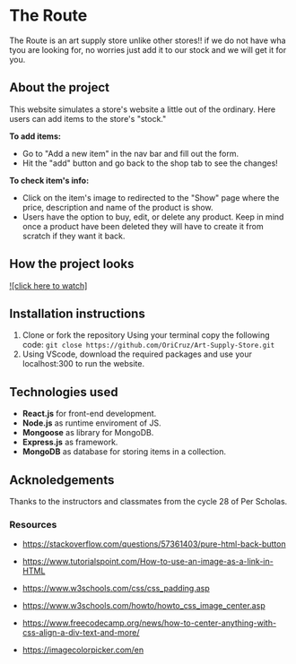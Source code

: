 # The Route 
The Route is an art supply store unlike other stores!! if we do not have wha tyou are looking for, no worries just add it to our stock and we will get it for you. 

## About the project
This website simulates a store's website a little out of the ordinary. Here users can add items to the store's "stock." 

**To add items:**
- Go to "Add a new item" in the nav bar and fill out the form.
- Hit the "add" button and go back to the shop tab to see the changes!

**To check item's info:**
- Click on the item's image to redirected to the "Show" page where the price, description and name of the product is show. 
- Users have the option to buy, edit, or delete any product. Keep in mind once a product have been deleted they will have to create it from scratch if they want it back.

## How the project looks
[![click here to watch]](https://youtu.be/MKUuggJW_DY)
## Installation instructions
1. Clone or fork the repository
Using your terminal copy the following code: `git close https://github.com/OriCruz/Art-Supply-Store.git`
2. Using VScode, download the required packages and use your localhost:300 to run the website.

## Technologies used
- **React.js** for front-end development. 
- **Node.js** as runtime enviroment of JS.
- **Mongoose** as library for MongoDB.
- **Express.js** as framework.
- **MongoDB** as database for storing items in a collection.

## Acknoledgements
Thanks to the instructors and classmates from the cycle 28 of Per Scholas.
### Resources
- https://stackoverflow.com/questions/57361403/pure-html-back-button

- https://www.tutorialspoint.com/How-to-use-an-image-as-a-link-in-HTML

- https://www.w3schools.com/css/css_padding.asp

- https://www.w3schools.com/howto/howto_css_image_center.asp

- https://www.freecodecamp.org/news/how-to-center-anything-with-css-align-a-div-text-and-more/

- https://imagecolorpicker.com/en